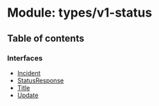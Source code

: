# Module: types/v1-status

## Table of contents

### Interfaces

- [Incident](../interfaces/types_v1_status.Incident.md)
- [StatusResponse](../interfaces/types_v1_status.StatusResponse.md)
- [Title](../interfaces/types_v1_status.Title.md)
- [Update](../interfaces/types_v1_status.Update.md)

